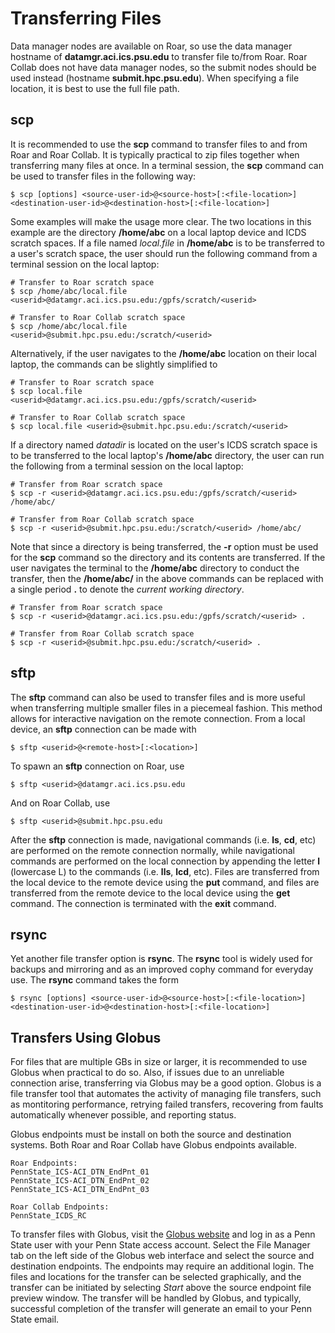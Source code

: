 
# Transferring Files

Data manager nodes are available on Roar, so use the data manager hostname of **datamgr.aci.ics.psu.edu** to transfer file to/from Roar. Roar Collab does not have data manager nodes, so the submit nodes should be used instead (hostname **submit.hpc.psu.edu**). When specifying a file location, it is best to use the full file path.


## scp

It is recommended to use the **scp** command to transfer files to and from Roar and Roar Collab. It is typically practical to zip files together when transferring many files at once. In a terminal session, the **scp** command can be used to transfer files in the following way:
```
$ scp [options] <source-user-id>@<source-host>[:<file-location>] <destination-user-id>@<destination-host>[:<file-location>]
```

Some examples will make the usage more clear. The two locations in this example are the directory **/home/abc** on a local laptop device and ICDS scratch spaces. If a file named *local.file* in **/home/abc** is to be transferred to a user's scratch space, the user should run the following command from a terminal session on the local laptop:
```
# Transfer to Roar scratch space
$ scp /home/abc/local.file <userid>@datamgr.aci.ics.psu.edu:/gpfs/scratch/<userid>

# Transfer to Roar Collab scratch space
$ scp /home/abc/local.file <userid>@submit.hpc.psu.edu:/scratch/<userid>
```

Alternatively, if the user navigates to the **/home/abc** location on their local laptop, the commands can be slightly simplified to
```
# Transfer to Roar scratch space
$ scp local.file <userid>@datamgr.aci.ics.psu.edu:/gpfs/scratch/<userid>

# Transfer to Roar Collab scratch space
$ scp local.file <userid>@submit.hpc.psu.edu:/scratch/<userid>
```

If a directory named *datadir* is located on the user's ICDS scratch space is to be transferred to the local laptop's **/home/abc** directory, the user can run the following from a terminal session on the local laptop:
```
# Transfer from Roar scratch space
$ scp -r <userid>@datamgr.aci.ics.psu.edu:/gpfs/scratch/<userid> /home/abc/

# Transfer from Roar Collab scratch space
$ scp -r <userid>@submit.hpc.psu.edu:/scratch/<userid> /home/abc/
```

Note that since a directory is being transferred, the **-r** option must be used for the **scp** command so the directory and its contents are transferred. If the user navigates the terminal to the **/home/abc** directory to conduct the transfer, then the **/home/abc/** in the above commands can be replaced with a single period **.** to denote the *current working directory*.
```
# Transfer from Roar scratch space
$ scp -r <userid>@datamgr.aci.ics.psu.edu:/gpfs/scratch/<userid> .

# Transfer from Roar Collab scratch space
$ scp -r <userid>@submit.hpc.psu.edu:/scratch/<userid> .
```


## sftp

The **sftp** command can also be used to transfer files and is more useful when transferring multiple smaller files in a piecemeal fashion. This method allows for interactive navigation on the remote connection. From a local device, an **sftp** connection can be made with
```
$ sftp <userid>@<remote-host>[:<location>]
```

To spawn an **sftp** connection on Roar, use
```
$ sftp <userid>@datamgr.aci.ics.psu.edu
```
And on Roar Collab, use
```
$ sftp <userid>@submit.hpc.psu.edu
```

After the **sftp** connection is made, navigational commands (i.e. **ls**, **cd**, etc) are performed on the remote connection normally, while navigational commands are performed on the local connection by appending the letter **l** (lowercase L) to the commands (i.e. **lls**, **lcd**, etc). Files are transferred from the local device to the remote device using the **put <filename>** command, and files are transferred from the remote device to the local device using the **get <filename>** command. The connection is terminated with the **exit** command.


## rsync

Yet another file transfer option is **rsync**. The **rsync** tool is widely used for backups and mirroring and as an improved cophy command for everyday use. The **rsync** command takes the form
```
$ rsync [options] <source-user-id>@<source-host>[:<file-location>] <destination-user-id>@<destination-host>[:<file-location>]
```


## Transfers Using Globus

For files that are multiple GBs in size or larger, it is recommended to use Globus when practical to do so. Also, if issues due to an unreliable connection arise, transferring via Globus may be a good option. Globus is a file transfer tool that automates the activity of managing file transfers, such as montitoring performance, retrying failed transfers, recovering from faults automatically whenever possible, and reporting status.

Globus endpoints must be install on both the source and destination systems. Both Roar and Roar Collab have Globus endpoints available.
```
Roar Endpoints:
PennState_ICS-ACI_DTN_EndPnt_01
PennState_ICS-ACI_DTN_EndPnt_02
PennState_ICS-ACI_DTN_EndPnt_03

Roar Collab Endpoints:
PennState_ICDS_RC
```

To transfer files with Globus, visit the [Globus website](https://www.globus.org/) and log in as a Penn State user with your Penn State access account. Select the File Manager tab on the left side of the Globus web interface and select the source and destination endpoints. The endpoints may require an additional login. The files and locations for the transfer can be selected graphically, and the transfer can be initiated by selecting *Start* above the source endpoint file preview window. The transfer will be handled by Globus, and typically, successful completion of the transfer will generate an email to your Penn State email.